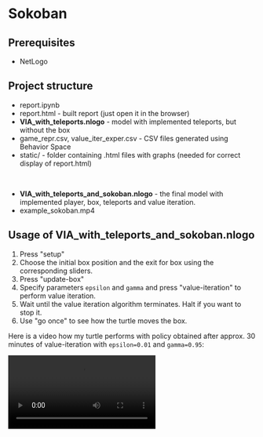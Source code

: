 # Sokoban

## Prerequisites
- NetLogo

## Project structure
- report.ipynb
- report.html - built report (just open it in the browser)
- **VIA_with_teleports.nlogo** - model with implemented teleports, but without the box
- game_repr.csv, value_iter_exper.csv - CSV files generated using Behavior Space
- static/ - folder containing .html files with graphs (needed for correct display of report.html)
<br>

- **VIA_with_teleports_and_sokoban.nlogo** - the final model with implemented player, box, teleports and value iteration.
- example_sokoban.mp4

## Usage of **VIA_with_teleports_and_sokoban.nlogo**
1. Press "setup"
2. Choose the initial box position and the exit for box using the corresponding sliders.
3. Press "update-box"
4. Specify parameters `epsilon` and `gamma` and press "value-iteration" to perform value iteration.
5. Wait until the value iteration algorithm terminates. Halt if you want to stop it.
6. Use "go once" to see how the turtle moves the box.

Here is a video how my turtle performs with policy obtained after approx. 30 minutes of value-iteration with `epsilon=0.01` and `gamma=0.95`:

<video src='https://user-images.githubusercontent.com/34510991/227808364-ab9a6403-6068-4b6a-848e-ed25f290a199.mp4'/>







